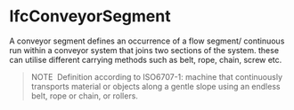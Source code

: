 IfcConveyorSegment
==================

A conveyor segment defines an occurrence of a flow segment/ continuous run within a conveyor system that joins two sections of the system. these can utilise different carrying methods such as belt, rope, chain, screw etc.
> NOTE&nbsp; Definition according to ISO6707-1: machine that continuously transports material or objects along a gentle slope using an endless belt, rope or chain, or rollers.
